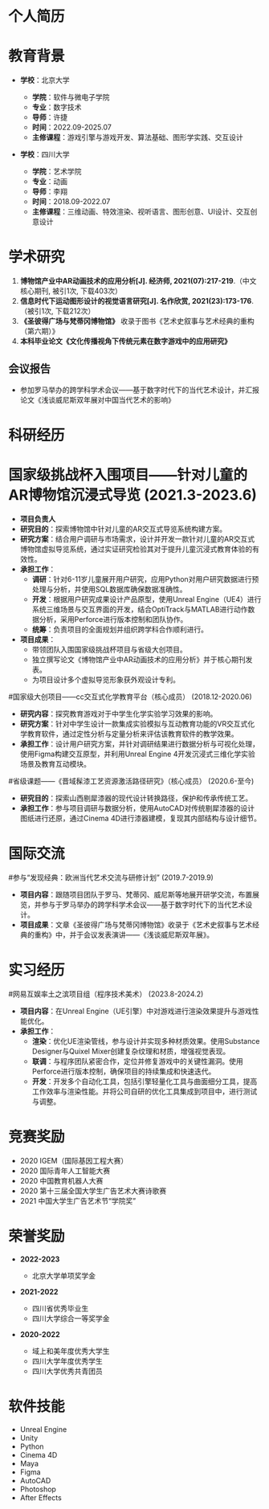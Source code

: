 # 个人简历


# 教育背景

- **学校**：北京大学 
  - **学院**：软件与微电子学院
  - **专业**：数字技术 
  - **导师**：许捷 
  - **时间**：2022.09-2025.07
  - **主修课程**：游戏引擎与游戏开发、算法基础、图形学实践、交互设计

- **学校**：四川大学
  - **学院**：艺术学院
  - **专业**：动画 
  - **导师**：李翔 
  - **时间**：2018.09-2022.07
  - **主修课程**：三维动画、特效渲染、视听语言、图形创意、UI设计、交互创意设计

# 学术研究

1. **博物馆产业中AR动画技术的应用分析[J]. 经济师, 2021(07):217-219**.（中文核心期刊, 被引1次, 下载403次）
2. **信息时代下运动图形设计的视觉语言研究[J]. 名作欣赏, 2021(23):173-176**.（被引1次, 下载212次）
3. **《圣彼得广场与梵蒂冈博物馆》** 收录于图书《艺术史叙事与艺术经典的重构（第六期）》
4. **本科毕业论文《文化传播视角下传统元素在数字游戏中的应用研究》**

## 会议报告 
- 参加罗马举办的跨学科学术会议——基于数字时代下的当代艺术设计，并汇报论文《浅谈威尼斯双年展对中国当代艺术的影响》

# 科研经历
# 国家级挑战杯入围项目——针对儿童的AR博物馆沉浸式导览 (2021.3-2023.6)
- **项目负责人**
- **研究目的**：探索博物馆中针对儿童的AR交互式导览系统构建方案。
- **研究方案**：结合用户调研与市场需求，设计并开发一款针对儿童的AR交互式博物馆虚拟导览系统，通过实证研究检验其对于提升儿童沉浸式教育体验的有效性。
- **承担工作**：
  - **调研**：针对6-11岁儿童展开用户研究，应用Python对用户研究数据进行预处理与分析，并使用SQL数据库确保数据准确性。
  - **开发**：根据用户研究成果设计产品原型，使用Unreal Engine（UE4）进行系统三维场景与交互界面的开发，结合OptiTrack与MATLAB进行动作数据分析，采用Perforce进行版本控制和团队协作。
  - **统筹**：负责项目的全面规划并组织跨学科合作顺利进行。
- **项目成果**：
  - 带领团队入围国家级挑战杯项目与省级大创项目。
  - 独立撰写论文《博物馆产业中AR动画技术的应用分析》并于核心期刊发表。
  - 为项目设计多个虚拟导览形象获外观设计专利。

#国家级大创项目——cc交互式化学教育平台（核心成员） (2018.12-2020.06)
- **研究内容**：探究教育游戏对于中学生化学实验学习效果的影响。
- **研究方案**：针对中学生设计一款集成实验模拟与互动教育功能的VR交互式化学教育软件，通过定性分析与定量分析来评估该教育软件的教学效果。
- **承担工作**：设计用户研究方案，并针对调研结果进行数据分析与可视化处理，使用Figma构建交互原型，并利用Unreal Engine 4开发沉浸式三维化学实验场景及教育互动模块。

#省级课题——《晋域髹漆工艺资源激活路径研究》（核心成员） (2020.6-至今)
- **研究目的**：探索山西剔犀漆器的现代设计转换路径，保护和传承传统工艺。
- **承担工作**：参与项目调研与数据分析，使用AutoCAD对传统剔犀漆器的设计图纸进行还原，通过Cinema 4D进行漆器建模，复现其内部结构与设计细节。

# 国际交流

#参与“发现经典：欧洲当代艺术交流与研修计划” (2019.7-2019.9)
- **项目内容**：跟随项目团队于罗马、梵蒂冈、威尼斯等地展开研学交流，布置展览，并参与于罗马举办的跨学科学术会议——基于数字时代下的当代艺术设计。
- **项目成果**：文章《圣彼得广场与梵蒂冈博物馆》收录于《艺术史叙事与艺术经典的重构》中，并于会议发表演讲——《浅谈威尼斯双年展》。

# 实习经历

#网易互娱率土之滨项目组（程序技术美术） (2023.8-2024.2)
- **项目内容**：在Unreal Engine（UE引擎）中对游戏进行渲染效果提升与游戏性能优化。
- **承担工作**：
  - **渲染**：优化UE渲染管线，参与设计并实现多种材质效果。使用Substance Designer与Quixel Mixer创建复杂纹理和材质，增强视觉表现。
  - **联调**：与程序团队紧密合作，定位并修复游戏中的关键性漏洞。使用Perforce进行版本控制，确保项目的持续集成和快速迭代。
  - **开发**：开发多个自动化工具，包括引擎轻量化工具与曲面细分工具，提高工作效率与渲染性能。并将公司自研的优化工具集成到项目中，进行测试与调整。

# 竞赛奖励

- 2020 IGEM（国际基因工程大赛）
- 2020 国际青年人工智能大赛
- 2020 中国教育机器人大赛
- 2020 第十三届全国大学生广告艺术大赛诗歌赛
- 2021 中国大学生广告艺术节“学院奖”


# 荣誉奖励

- **2022-2023**
  - 北京大学单项奖学金

- **2021-2022**
  - 四川省优秀毕业生
  - 四川大学综合一等奖学金

- **2020-2022**
  - 域上和美年度优秀大学生
  - 四川大学年度优秀学生
  - 四川大学优秀共青团员

# 软件技能

- Unreal Engine
- Unity
- Python
- Cinema 4D
- Maya
- Figma
- AutoCAD
- Photoshop
- After Effects

